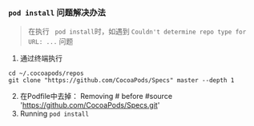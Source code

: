 ### `pod install` 问题解决办法
> 在执行 ` pod install`时，如遇到 `Couldn't determine repo type for URL: ...` 问题
1. 通过终端执行
```
cd ~/.cocoapods/repos
git clone "https://github.com/CocoaPods/Specs" master --depth 1
```
2. 在Podfile中去掉：
      Removing # before #source 'https://github.com/CocoaPods/Specs.git'
3. Running ` pod install `
